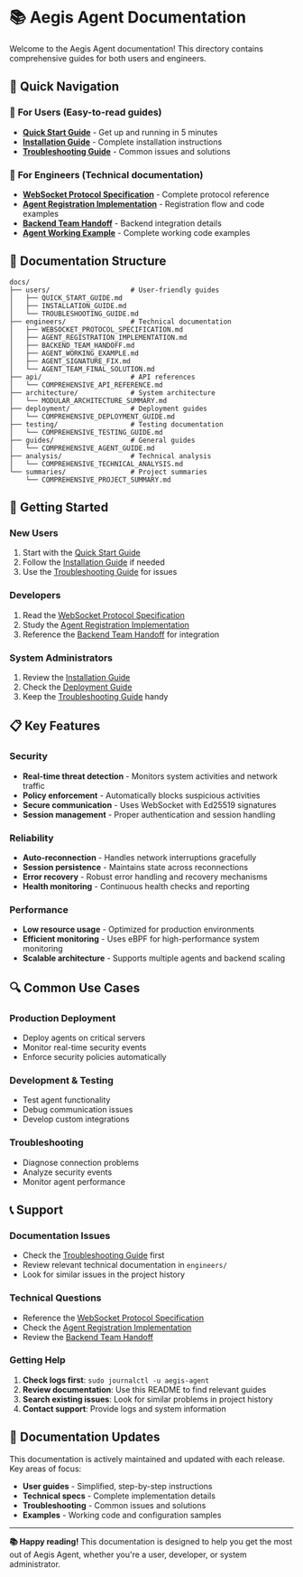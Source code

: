 # 📚 Aegis Agent Documentation

Welcome to the Aegis Agent documentation! This directory contains comprehensive guides for both users and engineers.

## 🎯 Quick Navigation

### 👥 **For Users** (Easy-to-read guides)
- **[Quick Start Guide](users/QUICK_START_GUIDE.md)** - Get up and running in 5 minutes
- **[Installation Guide](users/INSTALLATION_GUIDE.md)** - Complete installation instructions
- **[Troubleshooting Guide](users/TROUBLESHOOTING_GUIDE.md)** - Common issues and solutions

### 🔧 **For Engineers** (Technical documentation)
- **[WebSocket Protocol Specification](engineers/WEBSOCKET_PROTOCOL_SPECIFICATION.md)** - Complete protocol reference
- **[Agent Registration Implementation](engineers/AGENT_REGISTRATION_IMPLEMENTATION.md)** - Registration flow and code examples
- **[Backend Team Handoff](engineers/BACKEND_TEAM_HANDOFF.md)** - Backend integration details
- **[Agent Working Example](engineers/AGENT_WORKING_EXAMPLE.md)** - Complete working code examples

## 📖 Documentation Structure

```
docs/
├── users/                    # User-friendly guides
│   ├── QUICK_START_GUIDE.md
│   ├── INSTALLATION_GUIDE.md
│   └── TROUBLESHOOTING_GUIDE.md
├── engineers/                # Technical documentation
│   ├── WEBSOCKET_PROTOCOL_SPECIFICATION.md
│   ├── AGENT_REGISTRATION_IMPLEMENTATION.md
│   ├── BACKEND_TEAM_HANDOFF.md
│   ├── AGENT_WORKING_EXAMPLE.md
│   ├── AGENT_SIGNATURE_FIX.md
│   └── AGENT_TEAM_FINAL_SOLUTION.md
├── api/                      # API references
│   └── COMPREHENSIVE_API_REFERENCE.md
├── architecture/             # System architecture
│   └── MODULAR_ARCHITECTURE_SUMMARY.md
├── deployment/               # Deployment guides
│   └── COMPREHENSIVE_DEPLOYMENT_GUIDE.md
├── testing/                  # Testing documentation
│   └── COMPREHENSIVE_TESTING_GUIDE.md
├── guides/                   # General guides
│   └── COMPREHENSIVE_AGENT_GUIDE.md
├── analysis/                 # Technical analysis
│   └── COMPREHENSIVE_TECHNICAL_ANALYSIS.md
└── summaries/                # Project summaries
    └── COMPREHENSIVE_PROJECT_SUMMARY.md
```

## 🚀 Getting Started

### **New Users**
1. Start with the [Quick Start Guide](users/QUICK_START_GUIDE.md)
2. Follow the [Installation Guide](users/INSTALLATION_GUIDE.md) if needed
3. Use the [Troubleshooting Guide](users/TROUBLESHOOTING_GUIDE.md) for issues

### **Developers**
1. Read the [WebSocket Protocol Specification](engineers/WEBSOCKET_PROTOCOL_SPECIFICATION.md)
2. Study the [Agent Registration Implementation](engineers/AGENT_REGISTRATION_IMPLEMENTATION.md)
3. Reference the [Backend Team Handoff](engineers/BACKEND_TEAM_HANDOFF.md) for integration

### **System Administrators**
1. Review the [Installation Guide](users/INSTALLATION_GUIDE.md)
2. Check the [Deployment Guide](deployment/COMPREHENSIVE_DEPLOYMENT_GUIDE.md)
3. Keep the [Troubleshooting Guide](users/TROUBLESHOOTING_GUIDE.md) handy

## 📋 Key Features

### **Security**
- **Real-time threat detection** - Monitors system activities and network traffic
- **Policy enforcement** - Automatically blocks suspicious activities
- **Secure communication** - Uses WebSocket with Ed25519 signatures
- **Session management** - Proper authentication and session handling

### **Reliability**
- **Auto-reconnection** - Handles network interruptions gracefully
- **Session persistence** - Maintains state across reconnections
- **Error recovery** - Robust error handling and recovery mechanisms
- **Health monitoring** - Continuous health checks and reporting

### **Performance**
- **Low resource usage** - Optimized for production environments
- **Efficient monitoring** - Uses eBPF for high-performance system monitoring
- **Scalable architecture** - Supports multiple agents and backend scaling

## 🔍 Common Use Cases

### **Production Deployment**
- Deploy agents on critical servers
- Monitor real-time security events
- Enforce security policies automatically

### **Development & Testing**
- Test agent functionality
- Debug communication issues
- Develop custom integrations

### **Troubleshooting**
- Diagnose connection problems
- Analyze security events
- Monitor agent performance

## 📞 Support

### **Documentation Issues**
- Check the [Troubleshooting Guide](users/TROUBLESHOOTING_GUIDE.md) first
- Review relevant technical documentation in `engineers/`
- Look for similar issues in the project history

### **Technical Questions**
- Reference the [WebSocket Protocol Specification](engineers/WEBSOCKET_PROTOCOL_SPECIFICATION.md)
- Check the [Agent Registration Implementation](engineers/AGENT_REGISTRATION_IMPLEMENTATION.md)
- Review the [Backend Team Handoff](engineers/BACKEND_TEAM_HANDOFF.md)

### **Getting Help**
1. **Check logs first**: `sudo journalctl -u aegis-agent`
2. **Review documentation**: Use this README to find relevant guides
3. **Search existing issues**: Look for similar problems in project history
4. **Contact support**: Provide logs and system information

## 🔄 Documentation Updates

This documentation is actively maintained and updated with each release. Key areas of focus:

- **User guides** - Simplified, step-by-step instructions
- **Technical specs** - Complete implementation details
- **Troubleshooting** - Common issues and solutions
- **Examples** - Working code and configuration samples

---

**📚 Happy reading!** This documentation is designed to help you get the most out of Aegis Agent, whether you're a user, developer, or system administrator.